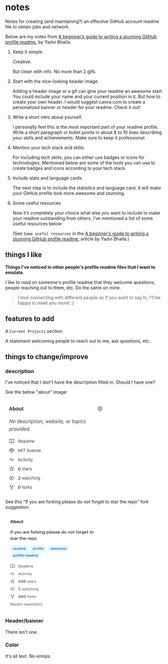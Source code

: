 # notes

Notes for creating (and maintaining?) an effective GitHub account readme file to obtain jobs and network.

Below are my notes from [A beginner’s guide to writing a stunning GitHub profile readme.](https://medium.com/theleanprogrammer/a-beginner-guide-to-writing-a-stunning-github-profile-readme-6ee0e211f5a8) by Yadvi Bhalla.

1. Keep it simple.

   Creative.

   But clean with info. No more than 2 gifs.

2. Start with the nice-looking header image.

   Adding a header image or a gif can give your readme an awesome start. You could include your name and your current position in it. But how to create your own header. I would suggest canva.com to create a personalized banner or header for your readme. Check it out!

3. Write a short intro about yourself.

   I personally feel this is the most important part of your readme profile. Write a short paragraph or bullet points in about 8 to 10 lines describing your skills and achievements. Make sure to keep it professional.

4. Mention your tech stack and skills.

   For including tech skills, you can either use badges or icons for technologies. Mentioned below are some of the tools you can use to create badges and icons according to your tech stack.

5. Include stats and language cards.

   The next step is to include the statistics and language card. It will make your GitHub profile look more awesome and stunning.

6. Some useful resources

   Now it’s completely your choice what else you want to include to make your readme outstanding from others. I’ve mentioned a list of some useful resources below:

   (See `Some useful resources` in the [A beginner’s guide to writing a stunning GitHub profile readme.](https://medium.com/theleanprogrammer/a-beginner-guide-to-writing-a-stunning-github-profile-readme-6ee0e211f5a8) article by Yadvi Bhalla.)

## things I like

**Things I've noticed in other people's profile readme files that I want to emulate.**

I like to read on someone's profile readme that they welcome questions, people reaching out to them, etc.
Do the same on mine.

> I love connecting with different people so if you want to say hi, I'll be happy to meet you more! :)

## features to add

A `Current Projects` section.

A statement welcoming people to reach out to me, ask questions, etc.

## things to change/improve

### description

I've noticed that I don't have the description filled in. Should I have one?

See the below "about" image:

![about](./about.png)

See this "If you are forking please do not forget to star the repo" fork suggestion:

<img src="./fork_suggestion.png" width="300" height="300">

### Header/banner

There isn't one.

### Color

It's all text. No emojis.
